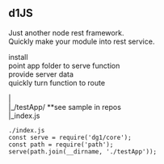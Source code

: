 ## d1JS
Just another node rest framework.<br />
Quickly make your module into rest service.

install <br />
point app folder to serve function<br />
provide server data<br />
quickly turn function to route<br />

|<br />
|_/testApp/ **see sample in repos<br />
|_index.js<br />
```
./index.js
const serve = require('dg1/core');
const path = require('path');
serve(path.join(__dirname, './testApp'));
```